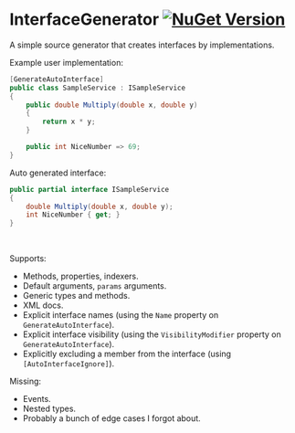 # InterfaceGenerator [![NuGet Version](http://img.shields.io/nuget/v/InterfaceGenerator.svg?style=flat)](https://www.nuget.org/packages/InterfaceGenerator/)

A simple source generator that creates interfaces by implementations. 

Example user implementation:
```cs
[GenerateAutoInterface]
public class SampleService : ISampleService
{
    public double Multiply(double x, double y)
    {
        return x * y;            
    }

    public int NiceNumber => 69;
}
```

Auto generated interface:
```cs
public partial interface ISampleService
{
    double Multiply(double x, double y);
    int NiceNumber { get; }
}
```

<br>

Supports:
 - Methods, properties, indexers.
 - Default arguments, `params` arguments.
 - Generic types and methods.
 - XML docs.
 - Explicit interface names (using the `Name` property on `GenerateAutoInterface`).
 - Explicit interface visibility (using the `VisibilityModifier` property on `GenerateAutoInterface`).
 - Explicitly excluding a member from the interface (using `[AutoInterfaceIgnore]`).
 
Missing:
 - Events.
 - Nested types.
 - Probably a bunch of edge cases I forgot about.
 
